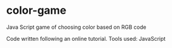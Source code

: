# color-game
Java Script game of choosing color based on RGB code

Code written following an online tutorial. 
Tools used: JavaScript
